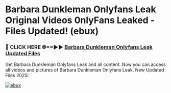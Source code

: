 # Barbara Dunkleman Onlyfans Leak Original Videos 0nlyFans Leaked - Files Updated! (ebux)

<h3>🔴 CLICK HERE 🌐==►► <a href="https://tinyurl.com/2wckxsce" rel="nofollow">Barbara Dunkleman Onlyfans Leak Updated Files</a></h3>

Get Barbara Dunkleman Onlyfans Leak and all content. Now you can access all videos and pictures of Barbara Dunkleman Onlyfans Leak. New Updated Files 2025!

[![ebux](https://i.imgur.com/AFduVYN.gif)](https://tinyurl.com/2wckxsce)
